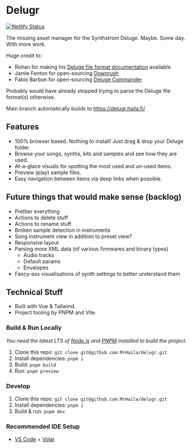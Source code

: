 # Delugr

[![Netlify Status](https://api.netlify.com/api/v1/badges/4bc18d98-eeba-4601-857c-632ebe0d373a/deploy-status)](https://app.netlify.com/sites/delugr/deploys)

The missing asset manager for the Synthstrom Deluge. Maybe. Some day. With more work.

Huge credit to:

- Rohan for making his [Deluge file format documentation](https://docs.google.com/document/d/11DUuuE1LBYOVlluPA9McT1_dT4AofZ5jnUD5eHvj7Vs/edit) available
- Jamie Fenton for open-sourcing [Downrush](https://github.com/jamiefaye/downrush)
- Fabio Barbon for open-sourcing [Deluge Commander](https://github.com/drbourbon/deluge-commander)

Probably would have already stopped trying to parse the Deluge file format(s) otherwise.

Main branch automatically builds to <https://delugr.haila.fi/>

## Features

- 100% browser based. Nothing to install! Just drag & drop your Deluge folder.
- Browse your songs, synths, kits and samples and see how they are used.
- At-a-glace visuals for spotting the most used and un-used items.
- Preview (play) sample files.
- Easy navigation between items via deep links when possible.

## Future things that would make sense (backlog)

- Prettier everything
- Actions to delete stuff
- Actions to rename stuff
- Broken sample detection in instruments
- Song instrument view in addition to preset view?
- Responsive layout
- Parsing more XML data (of various firmwares and binary types)
  - Audio tracks
  - Default params
  - Envelopes
- Fancy-ass visualisations of synth settings to better understand them

## Technical Stuff

- Built with Vue & Tailwind.
- Project tooling by PNPM and Vite.

### Build & Run Locally

*You need the latest LTS of [Node.js](https://nodejs.org/) and [PNPM](https://pnpm.io/) installed to build the project.*

1. Clone this repo: `git clone git@github.com:MrHaila/delugr.git`
1. Install dependencies: `pnpm i`
1. Build: `pnpm build`
1. Run: `pnpm preview`

### Develop

1. Clone this repo: `git clone git@github.com:MrHaila/delugr.git`
1. Install dependencies: `pnpm i`
1. Build & run: `pnpm dev`

### Recommended IDE Setup

- [VS Code](https://code.visualstudio.com/) + [Volar](https://marketplace.visualstudio.com/items?itemName=johnsoncodehk.volar)
